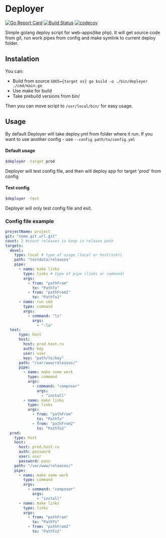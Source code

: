 # Deployer  
[![Go Report Card](https://goreportcard.com/badge/github.com/lenniDespero/go-cd)](https://goreportcard.com/report/github.com/lenniDespero/go-cd)
[![Build Status](https://travis-ci.org/lenniDespero/go-cd.svg?branch=master)](https://travis-ci.org/lenniDespero/go-cd)
[![codecov](https://codecov.io/gh/lenniDespero/go-cd/branch/master/graph/badge.svg)](https://codecov.io/gh/lenniDespero/go-cd)  

Simple golang deploy script for web-apps(like php).
It will get source code from git, run work pipes from config and make symlink to current deploy folder.

## Instalation
You can:
- Build from source `GOOS={target os} go build -o ./bin/deployer ./cmd/main.go` 
- Use make for build
- Take prebuild versions from bin/  

Then you can move script to `/usr/local/bin/` for easy usage.  

## Usage
By default Deployer will take deploy.yml from folder where it run. If you want to use another config - use `--config path/to/config.yml`  
#### Default usage  
```sh
$deployer -target prod
```
Deployer will test config file, and then will deploy app for target 'prod' from config  
#### Test config
```sh
$deployer -test
```
Deployer will only test config file and exit.  

### Config file example
```yaml
projectName: project
git: "some.git.url.git"
count: 2 #count releases to keep in release path
targets:
  devel:
    type: local # type of usage (local or host(ssh))
    path: "testdata/releases" 
    pipe:
      - name: make links
        type: links # type of pipe (links or command)
        args:
          - from: "pathFrom"
            to: "PathTo"
          - from: "pathFrom2"
            to: "PathTo2"
      - name: run cmd
        type: command
        args:
          - command: "ls"
            args:
              - "-la"
  test:
      type: host
      host:
        host: prod.host.ru
        auth: key
        user: user
        key: "path/to/key"
      path: "/var/www/releases/"
      pipe:
        - name: make some work
          type: command
          args:
            - command: "composer"
              args:
                - "install"
        - name: make links
          type: links
          args:
            - from: "pathFrom"
              to: "PathTo"
            - from: "pathFrom2"
              to: "PathTo2"
  prod:
    type: host
    host:
      host: prod.host.ru
      auth: password
      user: user
      password: pass
    path: "/var/www/releases/"
    pipe:
      - name: make some work
        type: command
        args:
          - command: "composer"
            args:
              - "install"
      - name: make links
        type: links
        args:
          - from: "pathFrom"
            to: "PathTo"
          - from: "pathFrom2"
            to: "PathTo2"
```